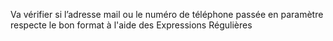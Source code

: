 Va vérifier si l’adresse mail ou le numéro de téléphone passée en
paramètre respecte le bon format à l'aide des Expressions Régulières
